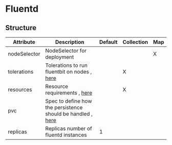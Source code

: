 # Fluentd 
 

## Structure 
 

| Attribute    | Description                                                                         | Default | Collection | Map  |
| ------------ | ----------------------------------------------------------------------------------- | ------- | ---------- | ---  |
| nodeSelector | NodeSelector for deployment                                                         |         |            | X    |
| tolerations  | Tolerations to run fluentbit on nodes , [here](k8s/Tolerations/Tolerations.md)      |         | X          |      |
| resources    | Resource requirements , [here](k8s/Resources/Resources.md)                          |         | X          |      |
| pvc          | Spec to define how the persistence should be handled , [here](storage/Spec/Spec.md) |         |            |      |
| replicas     | Replicas number of fluentd instances                                                |  1      |            |      |